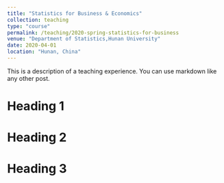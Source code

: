 ```yaml
---
title: "Statistics for Business & Economics"
collection: teaching
type: "course"
permalink: /teaching/2020-spring-statistics-for-business
venue: "Department of Statistics,Hunan University"
date: 2020-04-01
location: "Hunan, China"
---
```


This is a description of a teaching experience. You can use markdown like any other post.

Heading 1
======

Heading 2
======

Heading 3
======
